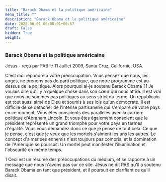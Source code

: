 ```yaml
---
title: "Barack Obama et la politique américaine"
menu_title: ""
description: "Barack Obama et la politique américaine"
date: 2022-06-01 06:00:01+00:57
draft: False
hidden: True
weight:
---
```

### Barack Obama et la politique américaine

Jésus - reçu par FAB le 11 Juillet 2009, Santa Cruz, Californie, USA.

C'est moi répondre à votre préoccupation. Vous pensez que nous, les anges, ne prenons pas de parti politique, que notre programme est au-dessus de la politique. Alors pourquoi ai-je soutenu Barack Obama ?1
Je voulais dire qu'il y a quelque chose dans son cœur qui nous attire. Il est vrai que nous ne sommes pas politiques au sens strict du terme. Un républicain est tout aussi aimé de Dieu et soumis à ses lois qu'un démocrate. Il est difficile de se détacher de l'intense partisanerie qui s'empare de votre pays en ce moment.
Vous êtes conscients des parallèles avec la carrière politique d'Abraham Lincoln. Et vous êtes également conscient que le président représente un grand triomphe pour votre pays en termes d'égalité. Vous vous demandez donc ce que je pense de tout cela.
Ce que je pense, c'est que je veux que les mortels s'aiment les uns les autres. Le concept d'aimer ses ennemis n'est toujours pas compris, et la domination de l'Amérique se poursuit. Un mortel peut manifester l'illumination et l'obscurité en même temps.

1 Ceci est un résumé des préoccupations du médium, et se rapporte à un message que nous n'avons pas sur ce site. Jésus ne dit PAS qu'il a soutenu Barack Obama en tant que président, et il poursuit en clarifiant ce qu'il disait.